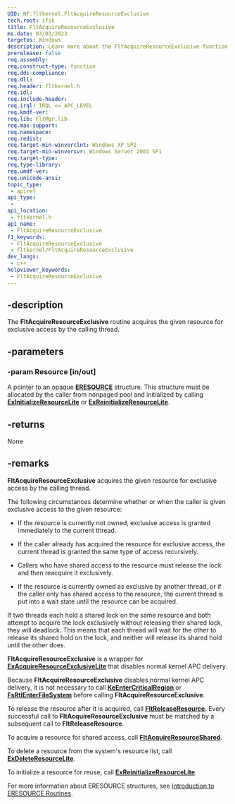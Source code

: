 ```yaml
---
UID: NF:fltkernel.FltAcquireResourceExclusive
tech.root: ifsk
title: FltAcquireResourceExclusive
ms.date: 03/03/2023
targetos: Windows
description: Learn more about the FltAcquireResourceExclusive function.
prerelease: false
req.assembly: 
req.construct-type: function
req.ddi-compliance: 
req.dll: 
req.header: fltkernel.h
req.idl: 
req.include-header: 
req.irql: IRQL <= APC_LEVEL
req.kmdf-ver: 
req.lib: FltMgr.lib
req.max-support: 
req.namespace: 
req.redist: 
req.target-min-winverclnt: Windows XP SP2
req.target-min-winversvr: Windows Server 2003 SP1
req.target-type: 
req.type-library: 
req.umdf-ver: 
req.unicode-ansi: 
topic_type:
 - apiref
api_type:
 - 
api_location:
 - fltkernel.h
api_name:
 - FltAcquireResourceExclusive
f1_keywords:
 - FltAcquireResourceExclusive
 - fltkernel/FltAcquireResourceExclusive
dev_langs:
 - c++
helpviewer_keywords:
 - FltAcquireResourceExclusive
---
```


## -description

The **FltAcquireResourceExclusive** routine acquires the given resource for exclusive access by the calling thread.

## -parameters

### -param Resource [in/out]

A pointer to an opaque [**ERESOURCE**](/windows-hardware/drivers/kernel/eresource-structures) structure. This structure must be allocated by the caller from nonpaged pool and initialized by calling [**ExInitializeResourceLite**](../wdm/nf-wdm-exinitializeresourcelite.md) or [**ExReinitializeResourceLite**](../wdm/nf-wdm-exreinitializeresourcelite.md).

## -returns

None

## -remarks

**FltAcquireResourceExclusive** acquires the given resource for exclusive access by the calling thread.

The following circumstances determine whether or when the caller is given exclusive access to the given resource:

* If the resource is currently not owned, exclusive access is granted immediately to the current thread.

* If the caller already has acquired the resource for exclusive access, the current thread is granted the same type of access recursively.

* Callers who have shared access to the resource must release the lock and then reacquire it exclusively.

* If the resource is currently owned as exclusive by another thread, or if the caller only has shared access to the resource, the current thread is put into a wait state until the resource can be acquired.

If two threads each hold a shared lock on the same resource and both attempt to acquire the lock exclusively without releasing their shared lock, they will deadlock. This means that each thread will wait for the other to release its shared hold on the lock, and neither will release its shared hold until the other does.

**FltAcquireResourceExclusive** is a wrapper for [**ExAcquireResourceExclusiveLite**](/previous-versions/ff544351(v=vs.85)) that disables normal kernel APC delivery.

Because **FltAcquireResourceExclusive** disables normal kernel APC delivery, it is not necessary to call [**KeEnterCriticalRegion**](../ntddk/nf-ntddk-keentercriticalregion.md) or [**FsRtlEnterFileSystem**](fsrtlenterfilesystem.md) before calling **FltAcquireResourceExclusive**.

To release the resource after it is acquired, call [**FltReleaseResource**](nf-fltkernel-fltreleaseresource.md). Every successful call to **FltAcquireResourceExclusive** must be matched by a subsequent call to **FltReleaseResource**.

To acquire a resource for shared access, call [**FltAcquireResourceShared**](nf-fltkernel-fltacquireresourceshared.md).

To delete a resource from the system's resource list, call [**ExDeleteResourceLite**](../wdm/nf-wdm-exdeleteresourcelite.md).

To initialize a resource for reuse, call [**ExReinitializeResourceLite**](../wdm/nf-wdm-exreinitializeresourcelite.md).

For more information about ERESOURCE structures, see [Introduction to ERESOURCE Routines](/windows-hardware/drivers/kernel/introduction-to-eresource-routines).
